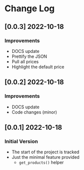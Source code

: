 # Change Log

## [0.0.3] 2022-10-18
### Improvements

- DOCS update
- Prettify the JSON
- Pull all prices
- Highlight the default price

## [0.0.2] 2022-10-18
### Improvements

- DOCS update
- Code changes (minor)

## [0.0.1] 2022-10-18
### Initial Version

- The start of the project is tracked
- Just the minimal feature provided
  - `get_products()` helper

